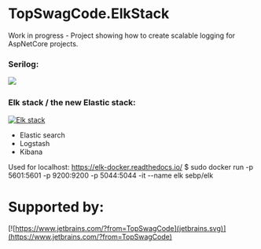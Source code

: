 # TopSwagCode.ElkStack

Work in progress - Project showing how to create scalable logging for AspNetCore projects.

### Serilog:

[![](https://camo.githubusercontent.com/848301bf30433d4db735615d78e2b20c44d295f0/68747470733a2f2f736572696c6f672e6e65742f696d616765732f736572696c6f672d31383070782e706e67)](https://serilog.net/)


### Elk stack / the new Elastic stack:

[![Elk stack](https://static-www.elastic.co/v3/assets/bltefdd0b53724fa2ce/blt7c665c2ab90dd251/5bd9e3ad4ed46d9b5fbadd02/icon-elastic-stack-bb.svg)](https://www.elastic.co/what-is/elk-stack)

* Elastic search 
* Logstash
* Kibana

Used for localhost: 
https://elk-docker.readthedocs.io/
$ sudo docker run -p 5601:5601 -p 9200:9200 -p 5044:5044 -it --name elk sebp/elk

# Supported by:

[![https://www.jetbrains.com/?from=TopSwagCode](jetbrains.svg)](https://www.jetbrains.com/?from=TopSwagCode)
